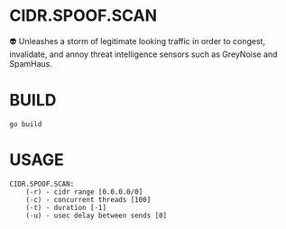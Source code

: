 # CIDR.SPOOF.SCAN
👽 Unleashes a storm of legitimate looking traffic in order to congest, invalidate, and annoy threat intelligence sensors such as GreyNoise and SpamHaus.

# BUILD
```go build```

# USAGE
```
CIDR.SPOOF.SCAN:
    (-r) - cidr range [0.0.0.0/0]
    (-c) - concurrent threads [100]
    (-t) - duration [-1]
    (-u) - usec delay between sends [0]
```
